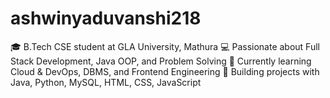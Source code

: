 # ashwinyaduvanshi218
🎓 B.Tech CSE student at GLA University, Mathura 💻
Passionate about Full Stack Development, Java OOP, and Problem Solving 🌱 
Currently learning Cloud &  DevOps, DBMS, and Frontend Engineering 🚀 
Building projects with Java, Python, MySQL, HTML, CSS, JavaScript

